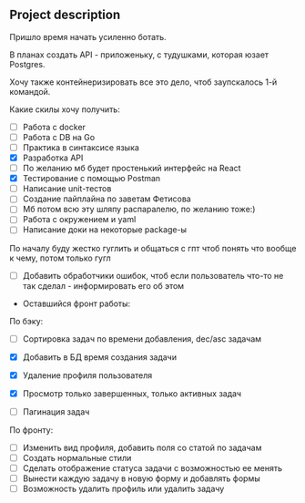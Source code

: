 ## Project description 

Пришло время начать усиленно ботать.

В планах создать API - приложеньку, с тудушками, которая юзает Postgres.

Хочу также контейнеризировать все это дело, чтоб заупскалось 1-й командой.

Какие скилы хочу получить:

- [ ] Работа с docker
- [ ] Работа с DB на Go
- [ ] Практика в синтаксисе языка
- [x] Разработка API 
- [ ] По желанию мб будет простенький интерфейс на React
- [x] Тестирование с помощью Postman 
- [ ] Написание unit-тестов
- [ ] Создание пайплайна по заветам Фетисова
- [ ] Мб потом всю эту шляпу распаралелю, по желанию тоже:)
- [ ] Работа с окружением и yaml
- [ ] Написание доки на некоторые package-ы

По началу буду жестко гуглить и общаться с гпт чтоб понять что вообще к чему, потом только гугл

- [ ] Добавить обработчики ошибок, чтоб если пользователь что-то не так сделал - информировать его об этом


- Оставшийся фронт работы:

По бэку:
 - [ ] Сортировка задач по времени добавления, dec/asc задачам
 - [x] Добавить в БД время создания задачи
 - [x] Удаление профиля пользователя
 - [x] Просмотр только завершенных, только активных задач
 - [ ] Пагинация задач


По фронту:
 - [ ] Изменить вид профиля, добавить поля со статой по задачам
 - [ ] Создать нормальные стили 
 - [ ] Сделать отображение статуса задачи с возможностью ее менять
 - [ ] Вынести каждую задачу в новую форму и добавлять формы
 - [ ] Возможность удалить профиль или удалить задачу